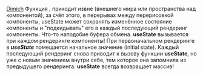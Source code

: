 [Dimich](https://www.youtube.com/watch?v=XYDfAKQLchk&ab_channel=IT-KAMASUTRA)
Функция , приходит извне (внешнего мира или пространства над компонентой), за счёт этого, в перерывах между перерисовкой компоненты, useState может сохранять изменённое состояние компоненты и  "подкидывать" его в каждый последующий рендеринг компоненты.
Что-то наподобие буфера обмена.
<b> useState</b> вызывается при каждом рендеринге компоненты!
При первоначальном рендеринге в ***useState*** помещается начальное значение (initial state). Каждый последующий рендеринг снова приводит к вызову функции <b> useState</b>, но уже с новым значением внутри себе, тем которое она запомнила из предыдущего рендеринга.
**useState** всегда возвращает массив!
